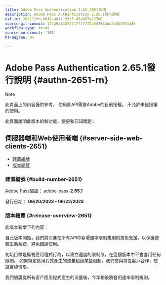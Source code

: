 ```yaml
---
title: Adobe Pass Authentication 2.65.1發行說明
description: Adobe Pass Authentication 2.65.1發行說明
exl-id: 28d112db-b038-4d11-93c5-d6ab67a29700
source-git-commit: 134a9a13373717ff7772a9d765bbd7b3b4943a85
workflow-type: tm+mt
source-wordcount: '182'
ht-degree: 0%

---
```


# Adobe Pass Authentication 2.65.1發行說明 {#authn-2651-rn}

>[!NOTE]
>
>此頁面上的內容僅供參考。 使用此API需要Adobe的目前授權。 不允許未經授權的使用。

此頁面說明此版本的新功能、變更和已知問題：

## 伺服器端和Web使用者端 {#server-side-web-clients-2651}

* [建置編號](#build-number-2651)
* [版本總覽](#release-overview-2651)

### 建置編號 {#build-number-2651}

Adobe Pass驗證： adobe-pass-**2.65.1**

發行日期： **06/20/2023 - 06/22/2023**

### 版本總覽 {#release-overview-2651}

此版本新增下列內容：

自此版本開始，我們將引進在所有API中新增速率限制規則的技術支援，以保護整體生態系統，避免錯誤使用。

初始目標是監視應用程式行為，以建立適當的限制值，在這個版本中不會套用任何限制。 如果特定應用程式產生的流量超過某些限制，我們會與每位客戶合作，驗證實施情形。

我們驗證從所有客戶應用程式產生的流量後，今年稍後將套用速率限制規則。
